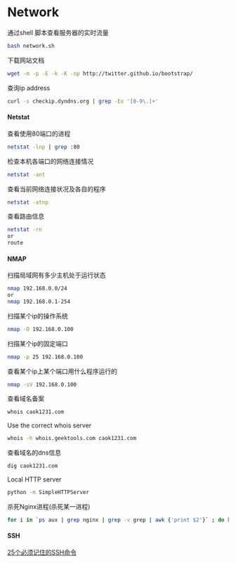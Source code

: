 Network
===========

通过shell 脚本查看服务器的实时流量
```sh
bash network.sh
```

下载网站文档
```sh
wget -m -p -E -k -K -np http://twitter.github.io/bootstrap/
```

查询ip address
```sh
curl -s checkip.dyndns.org | grep -Eo '[0-9\.]+'
```

#### Netstat
查看使用80端口的进程
```sh
netstat -lnp | grep :80
```
检查本机各端口的网络连接情况
```sh
netstat -ant
```
查看当前网络连接状况及各自的程序
```sh
netstat -atnp
```
查看路由信息
```sh
netstat -rn
or
route
```

#### NMAP
扫描局域网有多少主机处于运行状态
```sh
nmap 192.168.0.0/24
or
nmap 192.168.0.1-254
```
扫描某个ip的操作系统
```sh
nmap -O 192.168.0.100
```
扫描某个ip的固定端口
```sh
nmap -p 25 192.168.0.100
```
查看某个ip上某个端口用什么程序运行的
```sh
nmap -sV 192.168.0.100
```

查看域名备案
```sh
whois caok1231.com
```
Use the correct whois server
```sh
whois -h whois.geektools.com caok1231.com
```
查看域名的dns信息
```sh
dig caok1231.com
```

Local HTTP server
```sh
python -m SimpleHTTPServer
```

杀死Nginx进程(杀死某一进程)
```sh
for i in `ps aux | grep nginx | grep -v grep | awk {'print $2'}` ; do kill $i; done
```

#### SSH
[25个必须记住的SSH命令](http://web.itivy.com/article-361-1.html)
